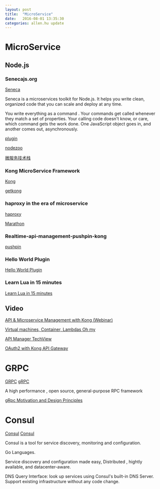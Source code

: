 ```yaml
---
layout: post
title:  "MicroService"
date:   2016-08-01 13:35:30
categories: allen.hu update
---
```



# MicroService

## Node.js

### Senecajs.org

[Seneca](http://senecajs.org)

Seneca is a microservices toolkit for Node.js.
It helps you write clean, organized code that you can scale and deploy at any time.

You write everything as a command . Your commands get called whenever they  match a set of properties. Your calling code doesn't know, or care, which command gets the work done. One JavaScript object goes in, and another comes out, asynchronously.


[plugin](https://github.com/search?utf8=%E2%9C%93&q=seneca&type=Repositories&ref=searchresults)


[nodezoo]()

[微服务技术栈](http://www.tuicool.com/articles/uqE3MbB)

### Kong MicroService Framework

[Kong](https://github.com/Mashape/kong)

[getkong](https://getkong.org/)


### haproxy in the era of microservice

[haproxy ](http://47ron.in/blog/2015/10/23/haproxy-in-the-era-of-microservices.html)

[Marathon](https://mesosphere.github.io/marathon/)

### Realtime-api-management-pushpin-kong

[pushpin](http://blog.fanout.io/2015/07/14/realtime-api-management-pushpin-kong/)


### Hello World Plugin

[Hello World Plugin](http://streamdata.io/blog/developing-an-helloworld-kong-plugin/)

### Learn Lua in 15 minutes

[Learn Lua in 15 minutes](http://tylerneylon.com/a/learn-lua/)


## Video

[API & Microservice Management with Kong (Webinar)](https://www.youtube.com/watch?v=S6CeWL2qvl4)

[Virtual machines, Container, Lambdas Oh my](https://www.youtube.com/watch?v=0r24K_0BGBY&feature=youtu.be&t=22m03s)

[API Manager TechView](https://www.youtube.com/watch?v=0OIWr1yLs_4)

[OAuth2 with Kong API Gateway](https://www.youtube.com/watch?v=nzySsFuV72M)


# GRPC

[GRPC](https://github.com/grpc)
[gRPC](grpc.github.io)

A high performance , open source, general-purpose RPC framework

[gRpc Motivation and Design Principles](http://www.grpc.io/posts/principles)

# Consul

[Consul](https://github.com/hashicorp/consul)
[Consul](https://www.consul.io/)

Consul is a tool for service  discovery, monitoring and configuration.

Go Languages.


Service discovery and configuration made easy, Distributed , hightly available, and datacenter-aware.


DNS Query Interface: look  up services using Consul's built-in DNS Server. Support existing infrastructure without any code change.










